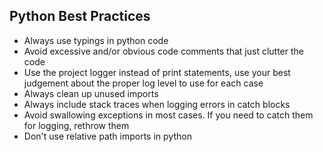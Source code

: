 ## Python Best Practices

- Always use typings in python code
- Avoid excessive and/or obvious code comments that just clutter the code
- Use the project logger instead of print statements, use your best judgement about the proper log level to use for each case
- Always clean up unused imports
- Always include stack traces when logging errors in catch blocks
- Avoid swallowing exceptions in most cases.  If you need to catch them for logging, rethrow them
- Don't use relative path imports in python